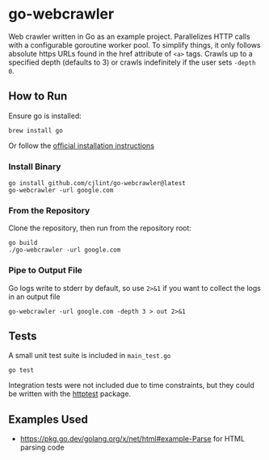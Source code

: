 # go-webcrawler
Web crawler written in Go as an example project.
Parallelizes HTTP calls with a configurable goroutine worker pool.
To simplify things, it only follows absolute https URLs
found in the href attribute of `<a>` tags.
Crawls up to a specified depth (defaults to 3) or crawls
indefinitely if the user sets `-depth 0`.

## How to Run

Ensure go is installed:
```
brew install go
```
Or follow the [official installation instructions](https://go.dev/doc/install)

### Install Binary

```
go install github.com/cjlint/go-webcrawler@latest
go-webcrawler -url google.com
```

### From the Repository

Clone the repository, then run from the repository root:

```
go build
./go-webcrawler -url google.com
```

### Pipe to Output File

Go logs write to stderr by default, so use `2>&1` if you want to collect the logs in
an output file

```
go-webcrawler -url google.com -depth 3 > out 2>&1
```

## Tests

A small unit test suite is included in `main_test.go`

```
go test
```

Integration tests were not included due to time constraints, but they could be written
with the [httptest](https://pkg.go.dev/net/http/httptest) package.

## Examples Used
- https://pkg.go.dev/golang.org/x/net/html#example-Parse for HTML parsing code
